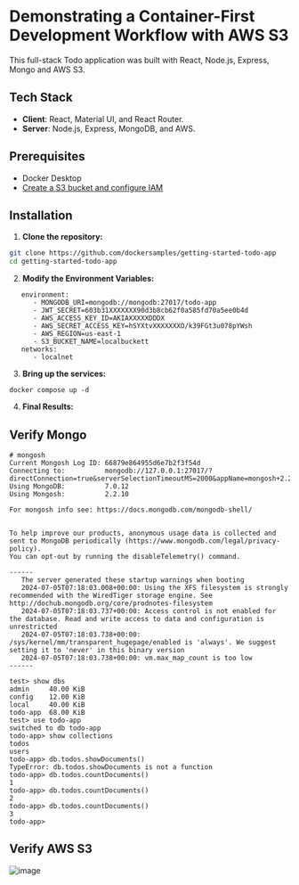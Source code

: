 # Demonstrating a Container-First Development Workflow with AWS S3

This full-stack Todo application was built with React, Node.js, Express, Mongo and AWS S3. 

## Tech Stack


- **Client**: React, Material UI, and React Router.
- **Server**: Node.js, Express, MongoDB, and AWS.

## Prerequisites

- Docker Desktop
- [Create a S3 bucket and configure IAM](s3.md)

## Installation

1. **Clone the repository:**

```sh
git clone https://github.com/dockersamples/getting-started-todo-app
cd getting-started-todo-app
```

2. **Modify the Environment Variables:**

```
   environment:
      - MONGODB_URI=mongodb://mongodb:27017/todo-app
      - JWT_SECRET=603b31XXXXXXX90d3b8cb62f0a585fd70a5ee0b4d
      - AWS_ACCESS_KEY_ID=AKIAXXXXXDDDX
      - AWS_SECRET_ACCESS_KEY=hSYXtvXXXXXXXO/k39FGt3u078pYWsh
      - AWS_REGION=us-east-1
      - S3_BUCKET_NAME=localbuckett
   networks:
      - localnet
```

3. **Bring up the services:**

```
docker compose up -d
```

4. **Final Results:**


## Verify Mongo

```
# mongosh
Current Mongosh Log ID: 66879e864955d6e7b2f3f54d
Connecting to:          mongodb://127.0.0.1:27017/?directConnection=true&serverSelectionTimeoutMS=2000&appName=mongosh+2.2.10
Using MongoDB:          7.0.12
Using Mongosh:          2.2.10

For mongosh info see: https://docs.mongodb.com/mongodb-shell/


To help improve our products, anonymous usage data is collected and sent to MongoDB periodically (https://www.mongodb.com/legal/privacy-policy).
You can opt-out by running the disableTelemetry() command.

------
   The server generated these startup warnings when booting
   2024-07-05T07:18:03.008+00:00: Using the XFS filesystem is strongly recommended with the WiredTiger storage engine. See http://dochub.mongodb.org/core/prodnotes-filesystem
   2024-07-05T07:18:03.737+00:00: Access control is not enabled for the database. Read and write access to data and configuration is unrestricted
   2024-07-05T07:18:03.738+00:00: /sys/kernel/mm/transparent_hugepage/enabled is 'always'. We suggest setting it to 'never' in this binary version
   2024-07-05T07:18:03.738+00:00: vm.max_map_count is too low
------

test> show dbs
admin     40.00 KiB
config    12.00 KiB
local     40.00 KiB
todo-app  68.00 KiB
test> use todo-app
switched to db todo-app
todo-app> show collections
todos
users
todo-app> db.todos.showDocuments()
TypeError: db.todos.showDocuments is not a function
todo-app> db.todos.countDocuments()
1
todo-app> db.todos.countDocuments()
2
todo-app> db.todos.countDocuments()
3
todo-app>
```

## Verify AWS S3

![image](https://github.com/dockersamples/getting-started-todo-app/assets/313480/ffb64c22-f358-41ef-a7a6-2c1055d43753)
